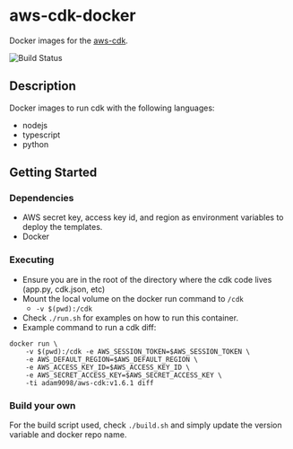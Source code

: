 # aws-cdk-docker

Docker images for the [aws-cdk](https://github.com/awslabs/aws-cdk). 

![Build Status](https://codebuild.us-west-1.amazonaws.com/badges?uuid=eyJlbmNyeXB0ZWREYXRhIjoiYTBSZlBlanJqQ0JvOWlzTmtEUVpDYVF6bWRJVUpleDVhalNEVUhCM2FFQWN4bHhJSytTSlY3MnNFdFNtMllISDgxVUxzRFhLU2tybU1lbWNMSmZ2YnRnPSIsIml2UGFyYW1ldGVyU3BlYyI6ImZkeGFXMUZaWUxlUlU2amEiLCJtYXRlcmlhbFNldFNlcmlhbCI6MX0%3D&branch=master)

## Description

Docker images to run cdk with the following languages:
- nodejs
- typescript
- python

## Getting Started

### Dependencies

* AWS secret key, access key id, and region as environment variables to deploy the templates.
* Docker

### Executing

* Ensure you are in the root of the directory where the cdk code lives (app.py, cdk.json, etc)
* Mount the local volume on the docker run command to `/cdk` 
  * `-v $(pwd):/cdk`
* Check `./run.sh` for examples on how to run this container.
* Example command to run a cdk diff:
```
docker run \
    -v $(pwd):/cdk -e AWS_SESSION_TOKEN=$AWS_SESSION_TOKEN \
    -e AWS_DEFAULT_REGION=$AWS_DEFAULT_REGION \
    -e AWS_ACCESS_KEY_ID=$AWS_ACCESS_KEY_ID \
    -e AWS_SECRET_ACCESS_KEY=$AWS_SECRET_ACCESS_KEY \
    -ti adam9098/aws-cdk:v1.6.1 diff
```

### Build your own

For the build script used, check `./build.sh` and simply update the version variable and docker repo name.
